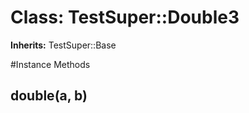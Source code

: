 # Class: TestSuper::Double3
**Inherits:** TestSuper::Base
    




#Instance Methods
## double(a, b) [](#method-i-double)

